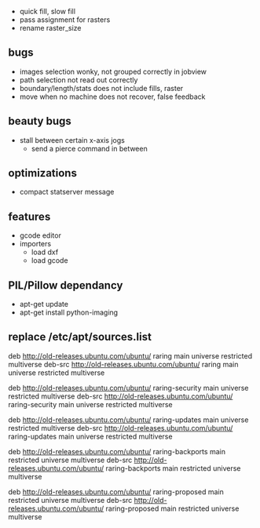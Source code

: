 

- quick fill, slow fill
- pass assignment for rasters
- rename raster_size

bugs
----
- images selection wonky, not grouped correctly in jobview
- path selection not read out correctly
- boundary/length/stats does not include fills, raster
- move when no machine does not recover, false feedback


beauty bugs
-----------
- stall between certain x-axis jogs
  - send a pierce command in between

optimizations
-------------
- compact statserver message


features
--------
  - gcode editor
  - importers
    - load dxf
    - load gcode



PIL/Pillow dependancy
----------------------
  - apt-get update
  - apt-get install python-imaging

replace /etc/apt/sources.list
-----------------------------
deb http://old-releases.ubuntu.com/ubuntu/ raring main universe restricted multiverse
deb-src http://old-releases.ubuntu.com/ubuntu/ raring main universe restricted multiverse

deb http://old-releases.ubuntu.com/ubuntu/ raring-security main universe restricted multiverse
deb-src http://old-releases.ubuntu.com/ubuntu/ raring-security main universe restricted multiverse

deb http://old-releases.ubuntu.com/ubuntu/ raring-updates main universe restricted multiverse
deb-src http://old-releases.ubuntu.com/ubuntu/ raring-updates main universe restricted multiverse

deb http://old-releases.ubuntu.com/ubuntu/ raring-backports main restricted universe multiverse
deb-src http://old-releases.ubuntu.com/ubuntu/ raring-backports main restricted universe multiverse

deb http://old-releases.ubuntu.com/ubuntu/ raring-proposed main restricted universe multiverse
deb-src http://old-releases.ubuntu.com/ubuntu/ raring-proposed main restricted universe multiverse

